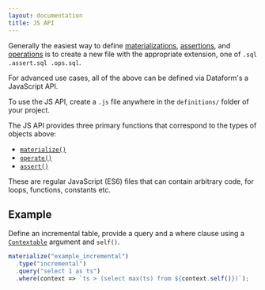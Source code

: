 ```yaml
---
layout: documentation
title: JS API
---
```


Generally the easiest way to define [materializations](/guides/materializations), [assertions](/guides/assertions), and [operations](/guides/operations) is to create a new file with the appropriate extension, one of `.sql .assert.sql .ops.sql`.

For advanced use cases, all of the above can be defined via Dataform's a JavaScript API.

To use the JS API, create a `.js` file anywhere in the `definitions/` folder of your project.

The JS API provides three primary functions that correspond to the types of objects above:
- [`materialize()`](/reference/js-api/#materialize)
- [`operate()`](/reference/js-api/##operate)
- [`assert()`](/reference/js-api/##assert)

These are regular JavaScript (ES6) files that can contain arbitrary code, for loops, functions, constants etc.

## Example

Define an incremental table, provide a query and a where clause using a [`Contextable`](/reference/contextable) argument and `self()`.

```js
materialize("example_incremental")
  .type("incremental")
  .query("select 1 as ts")
  .where(context => `ts > (select max(ts) from ${context.self()})`);
```
